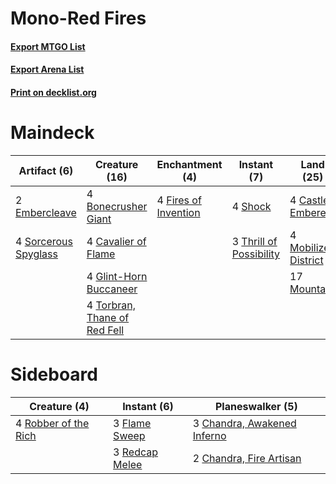 # Mono-Red Fires

#### [Export MTGO List](../collection/Mono-Red%20Fires/Mono-Red%20Fires.txt)
#### [Export Arena List](../collection/Mono-Red%20Fires/Mono-Red%20Fires_arena.txt)
#### [Print on decklist.org](http://decklist.org/?deckmain=4%09Bonecrusher%20Giant%0A4%09Castle%20Embereth%0A4%09Cavalier%20of%20Flame%0A2%09Chandra,%20Fire%20Artisan%0A2%09Embercleave%0A4%09Fires%20of%20Invention%0A4%09Glint-Horn%20Buccaneer%0A4%09Mobilized%20District%0A17%09Mountain%0A4%09Shock%0A4%09Sorcerous%20Spyglass%0A3%09Thrill%20of%20Possibility%0A4%09Torbran,%20Thane%20of%20Red%20Fell&deckside=3%09Chandra,%20Awakened%20Inferno%0A2%09Chandra,%20Fire%20Artisan%0A3%09Flame%20Sweep%0A3%09Redcap%20Melee%0A4%09Robber%20of%20the%20Rich)
# Maindeck

|                                         Artifact (6)                                          |                                             Creature (16)                                             |                                        Enchantment (4)                                        |                                           Instant (7)                                            |                                           Land (25)                                           |                                         Planeswalker (2)                                         |
|-----------------------------------------------------------------------------------------------|-------------------------------------------------------------------------------------------------------|-----------------------------------------------------------------------------------------------|--------------------------------------------------------------------------------------------------|-----------------------------------------------------------------------------------------------|--------------------------------------------------------------------------------------------------|
|2 [Embercleave](http://gatherer.wizards.com/Pages/Card/Details.aspx?multiverseid=473082)       |4 [Bonecrusher Giant](http://gatherer.wizards.com/Pages/Card/Details.aspx?multiverseid=473077)         |4 [Fires of Invention](http://gatherer.wizards.com/Pages/Card/Details.aspx?multiverseid=473087)|4 [Shock](http://gatherer.wizards.com/Pages/Card/Details.aspx?multiverseid=129732)                |4 [Castle Embereth](http://gatherer.wizards.com/Pages/Card/Details.aspx?multiverseid=473201)   |2 [Chandra, Fire Artisan](http://gatherer.wizards.com/Pages/Card/Details.aspx?multiverseid=461046)|
|4 [Sorcerous Spyglass](http://gatherer.wizards.com/Pages/Card/Details.aspx?multiverseid=435407)|4 [Cavalier of Flame](http://gatherer.wizards.com/Pages/Card/Details.aspx?multiverseid=466879)         |                                                                                               |3 [Thrill of Possibility](http://gatherer.wizards.com/Pages/Card/Details.aspx?multiverseid=473108)|4 [Mobilized District](http://gatherer.wizards.com/Pages/Card/Details.aspx?multiverseid=461176)|                                                                                                  |
|                                                                                               |4 [Glint-Horn Buccaneer](http://gatherer.wizards.com/Pages/Card/Details.aspx?multiverseid=466895)      |                                                                                               |                                                                                                  |17 [Mountain](http://gatherer.wizards.com/Pages/Card/Details.aspx?multiverseid=439859)         |                                                                                                  |
|                                                                                               |4 [Torbran, Thane of Red Fell](http://gatherer.wizards.com/Pages/Card/Details.aspx?multiverseid=473109)|                                                                                               |                                                                                                  |                                                                                               |                                                                                                  |


# Sideboard

|                                         Creature (4)                                          |                                       Instant (6)                                       |                                           Planeswalker (5)                                           |
|-----------------------------------------------------------------------------------------------|-----------------------------------------------------------------------------------------|------------------------------------------------------------------------------------------------------|
|4 [Robber of the Rich](http://gatherer.wizards.com/Pages/Card/Details.aspx?multiverseid=473100)|3 [Flame Sweep](http://gatherer.wizards.com/Pages/Card/Details.aspx?multiverseid=466893) |3 [Chandra, Awakened Inferno](http://gatherer.wizards.com/Pages/Card/Details.aspx?multiverseid=466881)|
|                                                                                               |3 [Redcap Melee](http://gatherer.wizards.com/Pages/Card/Details.aspx?multiverseid=473097)|2 [Chandra, Fire Artisan](http://gatherer.wizards.com/Pages/Card/Details.aspx?multiverseid=461046)    |


